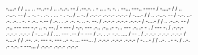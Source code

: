 -....- /
/ .... .. --..-- / .. .-..-. -- / .--.-. . - .. . -. -. . --... ---.. ----- / -....- / 
/ .. .-..-. -- / .. -. - . .-. . ... - . -.. / .. -. / .-.-.- .-.-.- .-.-.- / -....- / 
/ .. .-..-. -- / -.-. ..- .-. .-. . -. - .-.. -.-- / .-.. . .- .-. -. .. -. --. / .-.-.- .-.-.- .-.-.- / -....- / 
/ .. .-..-. -- / .-.. --- --- -.- .. -. --. / - --- / -.-. --- .-.. .-.. .- -... --- .-. .- - . / --- -. / .-.-.- .-.-.- .-.-.- / -....- /
/ .... --- .-- / - --- / .-. . .- -.-. .... / -- . / .-.-.- .-.-.- .-.-.- / -....- / 
/ .--. .-. --- -. --- ..- -. ... ---... / .-.-.- .-.-.- .-.-.- / -....- /
/ ..-. ..- -. / ..-. .- -.-. - ---... / .-.-.- .-.-.- .-.-.-
<!---
Etienne780/Etienne780 is a ✨ special ✨ repository because its `README.md` (this file) appears on your GitHub profile.
You can click the Preview link to take a look at your changes.
--->
